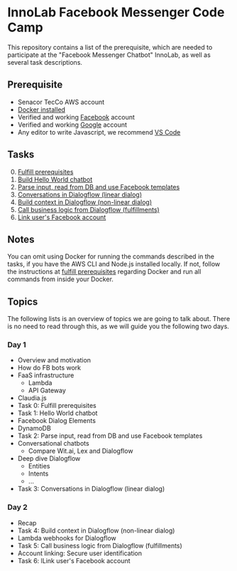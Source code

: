 # InnoLab Facebook Messenger Code Camp

This repository contains a list of the prerequisite, which are needed to participate at the "Facebook Messenger Chatbot" InnoLab, as well as several task descriptions.

## Prerequisite

- Senacor TecCo AWS account
- [Docker installed](https://docs.docker.com/engine/installation/)
- Verified and working [Facebook](https://facebook.com) account
- Verified and working [Google](https://google.com) account
- Any editor to write Javascript, we recommend [VS Code](https://code.visualstudio.com/)

## Tasks

0. [Fulfill prerequisites](./00_fulfill_prerequisites)
1. [Build Hello World chatbot](./01_build_hello_world_chatbot)
1. [Parse input, read from DB and use Facebook templates](./02_parse_input_db_facebook_templates)
1. [Conversations in Dialogflow (linear dialog)](./03_linear_dialogflow_dialogs)
1. [Build context in Dialogflow (non-linear dialog)](./04_non-linear_dialogflow_dialogs)
1. [Call business logic from Dialogflow (fulfillments)](./05_dialogflow_fullfilments)
1. [Link user's Facebook account](./06_link_users_facebook_account)

## Notes

You can omit using Docker for running the commands described in the tasks, if you have the AWS CLI and Node.js installed locally. If not, follow the instructions at [fulfill prerequisites](../00_fulfill_prerequisites) regarding Docker and run all commands from inside your Docker.

## Topics

The following lists is an overview of topics we are going to talk about. There is no need to read through this, as we will guide you the following two days.

### Day 1

- Overview and motivation
- How do FB bots work
- FaaS infrastructure
  - Lambda
  - API Gateway
- Claudia.js
- Task 0: Fulfill prerequisites
- Task 1: Hello World chatbot
- Facebook Dialog Elements
- DynamoDB
- Task 2: Parse input, read from DB and use Facebook templates
- Conversational chatbots
  - Compare Wit.ai, Lex and Dialogflow
- Deep dive Dialogflow
  - Entities
  - Intents
  - ...
- Task 3: Conversations in Dialogflow (linear dialog)

### Day 2

- Recap
- Task 4: Build context in Dialogflow (non-linear dialog)
- Lambda webhooks for Dialogflow
- Task 5: Call business logic from Dialogflow (fulfillments)
- Account linking: Secure user identification
- Task 6: lLink user's Facebook account
